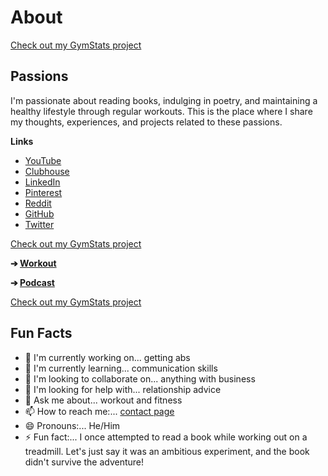 # About

[Check out my GymStats project](https://mohdasif.com/gymstats)

## Passions

I'm passionate about reading books, indulging in poetry, and maintaining a healthy lifestyle through regular workouts. This is the place where I share my thoughts, experiences, and projects related to these passions.

**Links**
- [YouTube](https://m.youtube.com/@mohdasif)
- [Clubhouse](https://www.clubhouse.com/@mohdasif)
- [LinkedIn](https://www.linkedin.com/in/mohdasif)
- [Pinterest](https://pinterest.com/mohdasif/)
- [Reddit](https://www.reddit.com/user/mohdasif)
- [GitHub](https://github.com/mohdasif)
- [Twitter](https://twitter.com/mohdasif)

[Check out my GymStats project](https://mohdasif.com/gymstats)

**➔ [Workout](https://m.youtube.com/@mohdasifGym/playlists)**

**➔ [Podcast](https://www.youtube.com/playlist?list=PLIVm4C5LjspTKPD3n2Eb6VN7SAOMYUBhn)**

[Check out my GymStats project](https://mohdasif.com/gymstats)

## Fun Facts

- 🔭 I'm currently working on... getting abs
- 🌱 I'm currently learning... communication skills
- 👯 I'm looking to collaborate on... anything with business
- 🤔 I'm looking for help with... relationship advice
- 💬 Ask me about... workout and fitness
- 📫 How to reach me:... [contact page](https://mohdasif.com/contact)
- 😄 Pronouns:... He/Him
- ⚡ Fun fact:... I once attempted to read a book while working out on a treadmill. Let's just say it was an ambitious experiment, and the book didn't survive the adventure!
